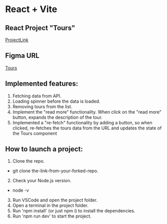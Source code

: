 # React + Vite

## React Project "Tours"
[ProjectLink](https://vladyslava-buzova.github.io/tours-02/)

## Figma URL

[Tours](https://www.figma.com/file/eCx3znQTlMPVcQT56iF9d6/Tours?type=design&node-id=0-1&mode=design&t=DTG1hicMic3C5mz6-0)

## Implemented features:
1. Fetching data from API.
2. Loading spinner before the data is loaded.
3. Removing tours from the list.
4. Implement the "read more" functionality. When click on the "read more" button, expands the description of the tour.
5. Implemented a "re-fetch" functionality by adding a button, so when clicked, re-fetches the tours data from the URL and updates the state of the Tours component

## How to launch a project:
1. Clone the repo.
  - git clone the-link-from-your-forked-repo.
2. Check your Node.js version.
  - node -v
3. Run VSCode and open the project folder.
4. Open a terminal in the project folder.
5. Run 'npm install' (or just npm i) to install the dependencies.
6. Run 'npm run dev' to start the project.